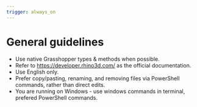 ```yaml
---
trigger: always_on
---
```


# General guidelines
- Use native Grasshopper types & methods when possible.
- Refer to https://developer.rhino3d.com/ as the official documentation.
- Use English only.
- Prefer copy/pasting, renaming, and removing files via PowerShell commands, rather than direct edits.
- You are running on Windows - use windows commands in terminal, prefered PowerShell commands.